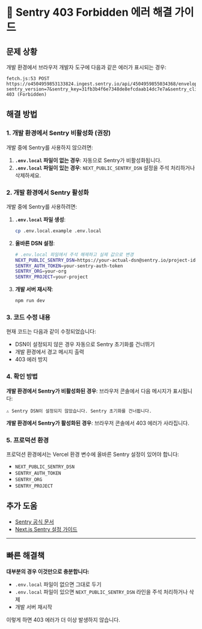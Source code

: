 # 🔧 Sentry 403 Forbidden 에러 해결 가이드

## 문제 상황
개발 환경에서 브라우저 개발자 도구에 다음과 같은 에러가 표시되는 경우:

```
fetch.js:53 POST https://o4504959853133824.ingest.sentry.io/api/4504959855034368/envelope/?sentry_version=7&sentry_key=31fb3b4f6e7348de8efcdaab14dc7e7a&sentry_client=sentry.javascript.nextjs%2F9.35.0 403 (Forbidden)
```

## 해결 방법

### 1. 개발 환경에서 Sentry 비활성화 (권장)

개발 중에 Sentry를 사용하지 않으려면:

1. **`.env.local` 파일이 없는 경우**: 자동으로 Sentry가 비활성화됩니다.
2. **`.env.local` 파일이 있는 경우**: `NEXT_PUBLIC_SENTRY_DSN` 설정을 주석 처리하거나 삭제하세요.

### 2. 개발 환경에서 Sentry 활성화

개발 중에 Sentry를 사용하려면:

1. **`.env.local` 파일 생성**:
   ```bash
   cp .env.local.example .env.local
   ```

2. **올바른 DSN 설정**:
   ```bash
   # .env.local 파일에서 주석 해제하고 실제 값으로 변경
   NEXT_PUBLIC_SENTRY_DSN=https://your-actual-dsn@sentry.io/project-id
   SENTRY_AUTH_TOKEN=your-sentry-auth-token
   SENTRY_ORG=your-org
   SENTRY_PROJECT=your-project
   ```

3. **개발 서버 재시작**:
   ```bash
   npm run dev
   ```

### 3. 코드 수정 내용

현재 코드는 다음과 같이 수정되었습니다:

- DSN이 설정되지 않은 경우 자동으로 Sentry 초기화를 건너뛰기
- 개발 환경에서 경고 메시지 출력
- 403 에러 방지

### 4. 확인 방법

**개발 환경에서 Sentry가 비활성화된 경우**: 브라우저 콘솔에서 다음 메시지가 표시됩니다:
```
⚠️ Sentry DSN이 설정되지 않았습니다. Sentry 초기화를 건너뜁니다.
```

**개발 환경에서 Sentry가 활성화된 경우**: 브라우저 콘솔에서 403 에러가 사라집니다.

### 5. 프로덕션 환경

프로덕션 환경에서는 Vercel 환경 변수에 올바른 Sentry 설정이 있어야 합니다:

- `NEXT_PUBLIC_SENTRY_DSN`
- `SENTRY_AUTH_TOKEN`
- `SENTRY_ORG`
- `SENTRY_PROJECT`

## 추가 도움

- [Sentry 공식 문서](https://docs.sentry.io/platforms/javascript/guides/nextjs/)
- [Next.js Sentry 설정 가이드](https://docs.sentry.io/platforms/javascript/guides/nextjs/manual-setup/)

---

## 빠른 해결책

**대부분의 경우 이것만으로 충분합니다:**
- `.env.local` 파일이 없으면 그대로 두기
- `.env.local` 파일이 있으면 `NEXT_PUBLIC_SENTRY_DSN` 라인을 주석 처리하거나 삭제
- 개발 서버 재시작

이렇게 하면 403 에러가 더 이상 발생하지 않습니다. 